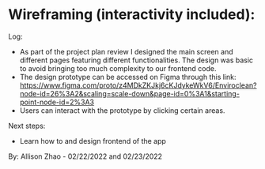 # Wireframing (interactivity included):

Log:
- As part of the project plan review I designed the main screen and different pages featuring different functionalities. 
  The design was basic to avoid bringing too much complexity to our frontend code.
- The design prototype can be accessed on Figma through this link: 
  https://www.figma.com/proto/z4MDkZKJkj6cKJdykeWkV6/Enviroclean?node-id=26%3A2&scaling=scale-down&page-id=0%3A1&starting-point-node-id=2%3A3
- Users can interact with the prototype by clicking certain areas.
  
Next steps:
- Learn how to and design frontend of the app
  
By: Allison Zhao - 02/22/2022 and 02/23/2022
